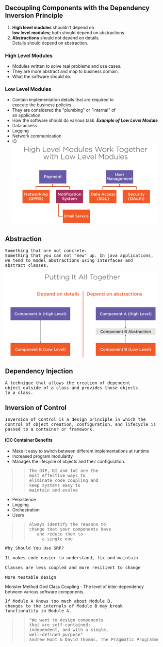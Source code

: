## Decoupling Components with the Dependency Inversion Principle

1. **High level modules** shouldn't depend on <br>
   **low level modules;** both should depend on abstractions. <br>
2. **Abstractions** should not depend on details. <br>
   Details should depend on abstraction.

### High Level Modules
* Modules written to solve real problems and use cases.
* They are more abstract and map to business domain.
* What the software should do.
### Low Level Modules
* Contain implementation details that are required to <br>
  execute the business policies
* They are considered the "plumbing" or "internal" of <br>
  an application.
* How the software should do various task.
***Example of Low Level Module***
* Data access
* Logging
* Network communication
* IO
![img.png](images/img.png)
## Abstraction 
<pre>
Something that are not concrete.
Something that you can not "new" up. In java applications,
we tend to model abstractions using interfaces and 
abstract classes.
</pre>
![img_1.png](images/img_1.png)
## Dependency Injection
<pre>
A technique that allows the creation of dependent
object outside of a class and provides those objects
to a class.
</pre>
## Inversion of Control
<pre>
Inversion of Control is a design principle in which the
control of object creation, configuration, and lifecycle is
passed to a container or framework. 
</pre>
#### IOC Container Benefits
* Make it easy to switch between different implementations at runtime
* Increased program modularity
* Manages the lifecycle of objects and their configuration.
>><pre>The DIP, DI and IoC are the <br>most effective ways to <br>eliminate code coupling and<br>keep systems easy to<br>maintain and evolve</pre>

* Persistence
* Logging
* Orchestration
* Users
>><pre>Always identify the reasons to<br>change that your components have<br>   and reduce them to <br>     a single one</pre>
<pre>
Why Should You Use SRP?

It makes code easier to understand, fix and maintain

Classes are less coupled and more resilient to change

More testable design
</pre>
Monster Method
God Class
Coupling - The level of inter-dependency between various software components.
<pre>
If Module A Knows too much about Module B,
changes to the internals of Module B may break
functionality in Module A.
</pre>
>><pre>"We want to design components<br>that are self-contained:<br>independent, and with a single,<br>well-defined purpose" <br>Andrew Hunt & David Thomas, The Pragmatic Programmer</pre>
